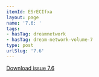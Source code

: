 ```yaml
---
itemId: ESrECIfxa
layout: page
name: '7.6: '
tags:
- hasTag: dreamnetwork
- hasTag: dream-network-volume-7
type: post
urlSlug: '7.6'
---
```

<a href="files/pdfs/Volume_7/7.6-Dream-Network-Bulletin_Volume-7-Number-6.pdf" download="">Download issue 7.6</a>